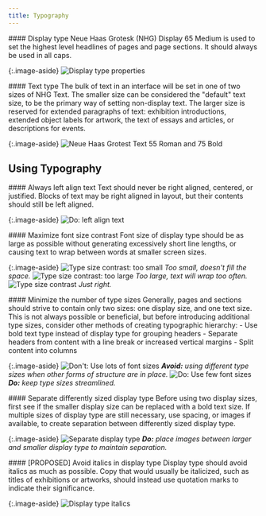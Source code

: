 ```yaml
---
title: Typography
---
```


<div markdown="1">
#### Display type
Neue Haas Grotesk (NHG) Display 65 Medium is used to set the highest level headlines of pages and page sections. It should always be used in all caps.
</div>

{:.image-aside}
![Display type properties](/whitney-style/assets/images/nhg-display.png)

<div markdown="1">
#### Text type
The bulk of text in an interface will be set in one of two sizes of NHG Text. The smaller size can be considered the "default" text size, to be the primary way of setting non-display text. The larger size is reserved for extended paragraphs of text: exhibition introductions, extended object labels for artwork, the text of essays and articles, or descriptions for events.
</div>

{:.image-aside}
![Neue Haas Grotest Text 55 Roman and 75 Bold](/whitney-style/assets/images/nhg-text.png)


## Using Typography

<div markdown="1">
#### Always left align text
Text should never be right aligned, centered, or justified. Blocks of text may be right aligned in layout, but their contents should still be left aligned.
</div>

{:.image-aside}
![Do: left align text](/whitney-style/assets/images/left-align-text.png)

<div markdown="1">
#### Maximize font size contrast
Font size of display type should be as large as possible without generating excessively short line lengths, or causing text to wrap between words at smaller screen sizes.
</div>

{:.image-aside}
![Type size contrast: too small](/whitney-style/assets/images/type-size-contrast-small.png)
*Too small, doesn't fill the space.*
![Type size contrast: too large](/whitney-style/assets/images/type-size-contrast-large.png)
*Too large, text will wrap too often.*
![Type size contrast](/whitney-style/assets/images/type-size-contrast.png)
*Just right.*

<div markdown="1">
#### Minimize the number of type sizes
Generally, pages and sections should strive to contain only two sizes: one display size, and one text size. This is not always possible or beneficial, but before introducing additional type sizes, consider other methods of creating typographic hierarchy:
- Use bold text type instead of display type for grouping headers
- Separate headers from content with a line break or increased vertical margins
- Split content into columns
</div>

{:.image-aside}
![Don't: Use lots of font sizes](/whitney-style/assets/images/minimize-font-size-dont.png)
*__Avoid:__ using different type sizes when other forms of structure are in place.*
![Do: Use few font sizes](/whitney-style/assets/images/minimize-font-size-do.png)
*__Do:__ keep type sizes streamlined.*

<div markdown="1">
#### Separate differently sized display type
Before using two display sizes, first see if the smaller display size can be replaced with a bold text size. If multiple sizes of display type are still necessary, use spacing, or images if available, to create separation between differently sized display type.
</div>

{:.image-aside}
![Separate display type](/whitney-style/assets/images/separate-display-type.png)
*__Do:__ place images between larger and smaller display type to maintain separation.*

<div markdown="1">
#### [PROPOSED] Avoid italics in display type
Display type should avoid italics as much as possible. Copy that would usually be italicized, such as titles of exhibitions or artworks, should instead use quotation marks to indicate their significance.
</div>

{:.image-aside}
![Display type italics](/whitney-style/assets/images/display-type-italics.png)
